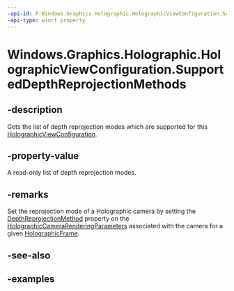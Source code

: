```yaml
---
-api-id: P:Windows.Graphics.Holographic.HolographicViewConfiguration.SupportedDepthReprojectionMethods
-api-type: winrt property
---
```


# Windows.Graphics.Holographic.HolographicViewConfiguration.SupportedDepthReprojectionMethods

<!--
public System.Collections.Generic.IReadOnlyList<Windows.Graphics.Holographic.HolographicDepthReprojectionMethod> SupportedDepthReprojectionMethods { get; }
-->


## -description

Gets the list of depth reprojection modes which are supported for this [HolographicViewConfiguration](holographicviewconfiguration.md).



## -property-value

A read-only list of depth reprojection modes.

## -remarks

Set the reprojection mode of a Holographic camera by setting the [DepthReprojectionMethod](holographiccamerarenderingparameters_depthreprojectionmethod.md) property on the [HolographicCameraRenderingParameters](holographiccamerarenderingparameters.md) associated with the camera for a given [HolographicFrame](holographicframe.md).


## -see-also

## -examples



